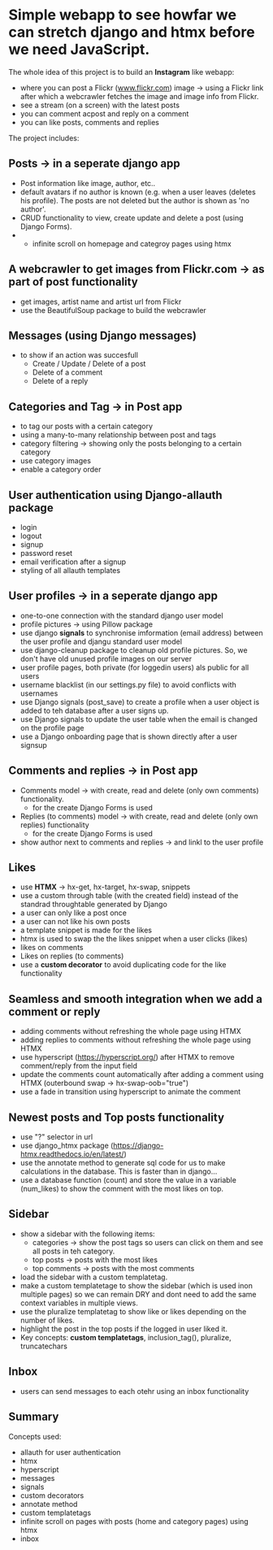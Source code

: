 # Simple webapp to see howfar we can stretch django and htmx before we need JavaScript.

The whole idea of this project is to build an **Instagram** like webapp:

* where you can post a Flickr (www.flickr.com) image -> using a Flickr link after which a webcrawler fetches the image and image info from Flickr.
* see a stream (on a screen) with the latest posts
* you can comment acpost and reply on a comment
* you can like posts, comments and replies

The project includes:

## Posts -> in a seperate django app

* Post information like image, author, etc..
* default avatars if no author is known (e.g. when a user leaves (deletes his profile). The posts are not deleted but the author is shown as 'no author'.
* CRUD functionality to view, create update and delete a post (using Django Forms).
* * infinite scroll on homepage and categroy pages using htmx

## A webcrawler to get images from Flickr.com -> as part of post functionality

* get images, artist name and artist url from Flickr
* use the BeautifulSoup package to build the webcrawler

## Messages (using Django messages) 
* to show if an action was succesfull
  * Create / Update / Delete of a post
  * Delete of a comment
  * Delete of a reply

## Categories and Tag -> in Post app

* to tag our posts with a certain category 
* using a many-to-many relationship between post and tags
* category filtering -> showing only the posts belonging to a certain category
* use category images
* enable a category order

## User authentication using Django-allauth package

* login
* logout
* signup
* password reset
* email verification after a signup
* styling of all allauth templates

## User profiles -> in a seperate django app

* one-to-one connection with the standard django user model
* profile pictures -> using Pillow package
* use django **signals** to synchronise imformation (email address) between the user profile and djangu standard user model
* use django-cleanup package to cleanup old profile pictures. So, we don't have old unused profile images on our server
* user profile pages, both private (for loggedin users) als public for all users
* username blacklist (in our settings.py file) to avoid conflicts with usernames
* use Django signals (post_save) to create a profile when a user object is added to teh database after a user signs up.
* use Django signals to update the user table when the email is changed on the profile page
* use a Django onboarding page that is shown directly after a user signsup

## Comments and replies -> in Post app

* Comments model -> with create, read and delete (only own comments) functionality.
  * for the create Django Forms is used
* Replies (to comments) model -> with create, read and delete (only own replies) functionality
  * for the create Django Forms is used
* show author next to comments and replies -> and linkl to the user profile

## Likes

* use **HTMX** -> hx-get, hx-target, hx-swap, snippets
* use a custom through table (with the created field) instead of the standrad throughtable generated by Django
* a user can only like a post once
* a user can not like his own posts
* a template snippet is made for the likes
* htmx is used to swap the the likes snippet when a user clicks (likes)
* likes on comments
* Likes on replies (to comments)
* use a **custom decorator** to avoid duplicating code for the like functionality

## Seamless and smooth integration when we add a comment or reply

* adding comments without refreshing the whole page using HTMX
* adding replies to comments without refreshing the whole page using HTMX
* use hyperscript (https://hyperscript.org/) after HTMX to remove comment/reply from the input field
* update the comments count automatically after adding a comment using HTMX (outerbound swap -> hx-swap-oob="true")
* use a fade in transition using hyperscript to animate the comment

## Newest posts and Top posts functionality

* use "?" selector in url
* use django_htmx package (https://django-htmx.readthedocs.io/en/latest/)
* use the annotate method to generate sql code for us to make calculations in the database. This is faster than in django... 
* use a database function (count) and store the value in a variable (num_likes) to show the comment with the most likes on top.

## Sidebar

* show a sidebar with the following items:
  * categories -> show the post tags  so users can click on them and see all posts in teh category.
  * top posts -> posts with the most likes
  * top comments -> posts with the most comments
* load the sidebar with a custom templatetag.
* make a custom templatetage to show the sidebar (which is used inon multiple pages) so we can remain DRY and dont need to add the same context variables in multiple views.
* use the pluralize templatetag to show like or likes depending on the number of likes.
* highlight the post in the top posts if the logged in user liked it.
* Key concepts: **custom templatetags**, inclusion_tag(), pluralize, truncatechars

## Inbox

* users can send messages to each otehr using an inbox functionality

## Summary

Concepts used:

* allauth for user authentication
* htmx
* hyperscript
* messages
* signals
* custom decorators
* annotate method
* custom templatetags
* infinite scroll on pages with posts (home and category pages) using htmx
* inbox
